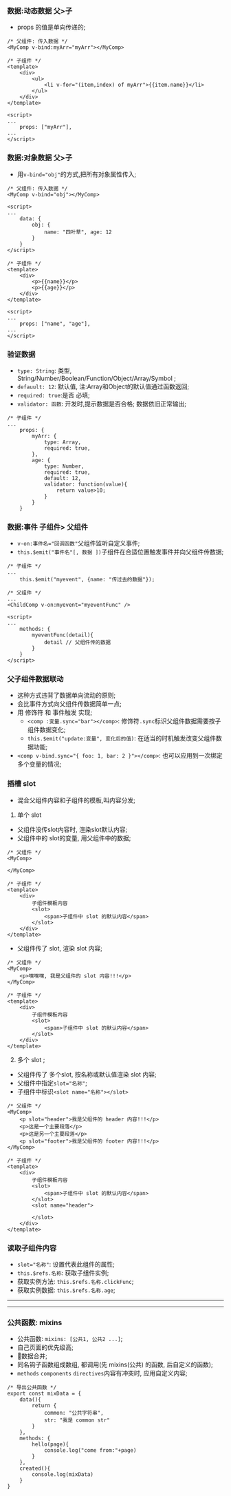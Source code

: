### 数据:动态数据 父>子
* props 的值是单向传递的;
```
/* 父组件: 传入数据 */
<MyComp v-bind:myArr="myArr"></MyComp>

/* 子组件 */
<template>
    <div>
        <ul>
            <li v-for="(item,index) of myArr">{{item.name}}</li>
        </ul>
    </div>
</template>

<script>
...
    props: ["myArr"],
...
</script>
```

### 数据:对象数据 父>子
* 用`v-bind="obj"`的方式,把所有对象属性传入;
```
/* 父组件: 传入数据 */
<MyComp v-bind="obj"></MyComp>

<script>
...
    data: {
        obj: {
            name: "四叶草", age: 12
        }
    }
</script>

/* 子组件 */
<template>
    <div>
        <p>{{name}}</p>
        <p>{{age}}</p>
    </div>
</template>

<script>
...
    props: ["name", "age"],
...
</script>
```

### 验证数据
* `type: String`: 类型, String/Number/Boolean/Function/Object/Array/Symbol ;
* `defauult: 12`: 默认值, 注:Array和Object的默认值通过函数返回;
* `required: true`:是否 必填;
* `validator: 函数`: 开发时,提示数据是否合格; 数据依旧正常输出;
```
/* 子组件 */
...
    props: {
        myArr: {
            type: Array,
            required: true, 
        },
        age: {
            type: Number,
            required: true,
            default: 12,
            validator: function(value){
                return value>10;
            }
        }
    }
```



### 数据:事件 子组件> 父组件
* `v-on:事件名="回调函数"`父组件监听自定义事件;
* `this.$emit("事件名"[, 数据 ])`子组件在合适位置触发事件并向父组件传数据;
```
/* 子组件 */
...
    this.$emit("myevent", {name: "传过去的数据"});

/* 父组件 */
...
<ChildComp v-on:myevent="myeventFunc" />

<script>
...
    methods: {
        myeventFunc(detail){
            detail // 父组件传的数据
        }
    }
</script>
```

### 父子组件数据联动
* 这种方式违背了数据单向流动的原则;
* 会比事件方式向父组件传数据简单一点;
* 用 修饰符 和 事件触发 实现;
    * `<comp :变量.sync="bar"></comp>`: 修饰符`.sync`标识父组件数据需要按子组件数据变化;
    * `this.$emit("update:变量", 变化后的值)`: 在适当的时机触发改变父组件数据功能;
* `<comp v-bind.sync="{ foo: 1, bar: 2 }"></comp>`: 也可以应用到一次绑定多个变量的情况;

### 插槽 slot
* 混合父组件内容和子组件的模板,叫内容分发;
1. 单个 slot
* 父组件没传slot内容时, 渲染slot默认内容;
* 父组件中的 slot的变量, 用父组件中的数据;
```
/* 父组件 */
<MyComp>

</MyComp>

/* 子组件 */
<template>
    <div>
        子组件模板内容
        <slot>
            <span>子组件中 slot 的默认内容</span>
        </slot>
    </div>
</template>
```

* 父组件传了 slot, 渲染 slot 内容;
```
/* 父组件 */
<MyComp>
    <p>嘿嘿嘿, 我是父组件的 slot 内容!!!</p>
</MyComp>

/* 子组件 */
<template>
    <div>
        子组件模板内容
        <slot>
            <span>子组件中 slot 的默认内容</span>
        </slot>
    </div>
</template>
```

2. 多个 slot ;
* 父组件传了 多个slot, 按名称或默认值渲染 slot 内容;
* 父组件中指定`slot="名称"`;
* 子组件中标识`<slot name="名称"></slot>`
```
/* 父组件 */
<MyComp>
    <p slot="header">我是父组件的 header 内容!!!</p>
    <p>这是一个主要段落</p>
    <p>这是另一个主要段落</p>
    <p slot="footer">我是父组件的 footer 内容!!!</p>
</MyComp>

/* 子组件 */
<template>
    <div>
        子组件模板内容
        <slot>
            <span>子组件中 slot 的默认内容</span>
        </slot>
        <slot name="header">
        
        </slot>
    </div>
</template>
```

### 读取子组件内容
* `slot="名称"`: 设置代表此组件的属性;
* `this.$refs.名称`: 获取子组件实例;
* 获取实例方法: `this.$refs.名称.clickFunc`;
* 获取实例数据: `this.$refs.名称.age`;

***
***

### 公共函数: mixins
* 公共函数: `mixins: [公共1, 公共2 ...]`;
* 自己页面的优先级高;
* 数据合并;
* 同名钩子函数组成数组, 都调用(先 mixins(公共) 的函数, 后自定义的函数);
* `methods` `components` `directives`内容有冲突时, 应用自定义内容;
```
/* 导出公共函数 */
export const mixData = {
    data(){
        return {
            common: "公共字符串",
            str: "我是 common str"
        }
    },
    methods: {
        hello(page){
            console.log("come from:"+page)
        }
    },
    created(){
        console.log(mixData)
    }
}
```
